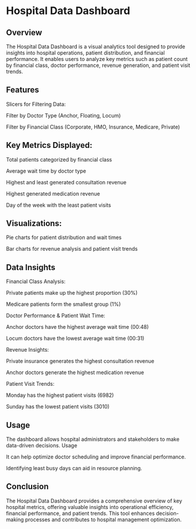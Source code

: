 # Hospital Data Dashboard

## Overview

The Hospital Data Dashboard is a visual analytics tool designed to provide insights into hospital operations, patient distribution, and financial performance. It enables users to analyze key metrics such as patient count by financial class, doctor performance, revenue generation, and patient visit trends.

## Features

Slicers for Filtering Data:

Filter by Doctor Type (Anchor, Floating, Locum)

Filter by Financial Class (Corporate, HMO, Insurance, Medicare, Private)

## Key Metrics Displayed:

Total patients categorized by financial class

Average wait time by doctor type

Highest and least generated consultation revenue

Highest generated medication revenue

Day of the week with the least patient visits

## Visualizations:

Pie charts for patient distribution and wait times

Bar charts for revenue analysis and patient visit trends

## Data Insights

Financial Class Analysis:

Private patients make up the highest proportion (30%)

Medicare patients form the smallest group (1%)

Doctor Performance & Patient Wait Time:

Anchor doctors have the highest average wait time (00:48)

Locum doctors have the lowest average wait time (00:31)

Revenue Insights:

Private insurance generates the highest consultation revenue

Anchor doctors generate the highest medication revenue

Patient Visit Trends:

Monday has the highest patient visits (6982)

Sunday has the lowest patient visits (3010)

## Usage

The dashboard allows hospital administrators and stakeholders to make data-driven decisions.
Usage

It can help optimize doctor scheduling and improve financial performance.

Identifying least busy days can aid in resource planning.

## Conclusion

The Hospital Data Dashboard provides a comprehensive overview of key hospital metrics, offering valuable insights into operational efficiency, financial performance, and patient trends. This tool enhances decision-making processes and contributes to hospital management optimization.
